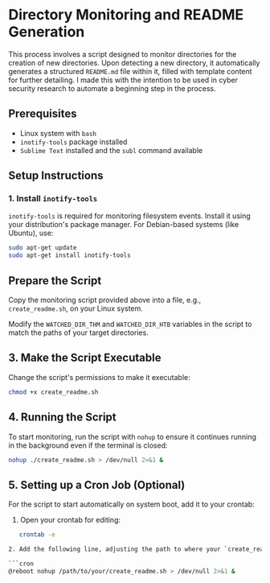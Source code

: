 # Directory Monitoring and README Generation

This process involves a script designed to monitor directories for the creation of new directories. Upon detecting a new directory, it automatically generates a structured `README.md` file within it, filled with template content for further detailing. I made this with the intention to be used in cyber security research to automate a beginning step in the process. 

## Prerequisites

- Linux system with `bash`
- `inotify-tools` package installed
- `Sublime Text` installed and the `subl` command available

## Setup Instructions

### 1. Install `inotify-tools`

`inotify-tools` is required for monitoring filesystem events. Install it using your distribution's package manager. For Debian-based systems (like Ubuntu), use:

```sh
sudo apt-get update
sudo apt-get install inotify-tools
```
## Prepare the Script

Copy the monitoring script provided above into a file, e.g., `create_readme.sh`, on your Linux system.

Modify the `WATCHED_DIR_THM` and `WATCHED_DIR_HTB` variables in the script to match the paths of your target directories.

## 3. Make the Script Executable

Change the script's permissions to make it executable:

```sh
chmod +x create_readme.sh
```
## 4. Running the Script

To start monitoring, run the script with `nohup` to ensure it continues running in the background even if the terminal is closed:

```sh
nohup ./create_readme.sh > /dev/null 2>&1 &
```
## 5. Setting up a Cron Job (Optional)

For the script to start automatically on system boot, add it to your crontab:

1. Open your crontab for editing:

```sh
   crontab -e

2. Add the following line, adjusting the path to where your `create_readme.sh` script is located:

```cron
@reboot nohup /path/to/your/create_readme.sh > /dev/null 2>&1 &
```